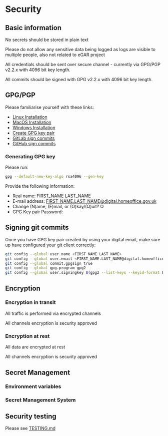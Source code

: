 # Security

## Basic information

No secrets should be stored in plain text

Please do not allow any sensitive data being logged
as logs are visible to multiple people, also not related to eGAR project

All credentials should be sent over secure channel - 
currently via GPG/PGP v2.2.x with 4096 bit key length.

All commits should be signed with GPG v2.2.x with 4096 bit key length.

## GPG/PGP

Please familiarise yourself with these links:

- [Linux Installation](https://nsrc.org/workshops/2014/btnog/raw-attachment/wiki/Track3Agenda/2-1-1.pgp-lab.html#install-gnupg-aka-pgpgpg)
- [MacOS Installation](https://sourceforge.net/p/gpgosx/docu/Home/)
- [Windows Installation](https://help.runbox.com/installing-gpg-on-microsoft-windows/)
- [Create GPG key pair](https://help.github.com/articles/generating-a-new-gpg-key/)
- [GitLab sign commits](https://boats.gitlab.io/blog/post/signing-commits-without-gpg/)
- [GitHub sign commits](https://help.github.com/articles/signing-commits/)

### Generating GPG key

Please run:

```sh
gpg --default-new-key-algo rsa4096 --gen-key
```

Provide the following information:

- Real name: FIRST_NAME LAST_NAME
- E-mail address: FIRST_NAME.LAST_NAME@digital.homeoffice.gov.uk
- Change (N)ame, (E)mail, or (O)kay/(Q)uit? O
- GPG Key pair Password: <your secret password>

## Signing git commits

Once you have GPG key pair created by using your digital email, make sure up have configured your git client correctly:

```sh
git config --global user.name <FIRST_NAME LAST_NAME>
git config --global user.email <FIRST_NAME.LAST_NAME@digital.homeoffice.gov.uk>
git config --global commit.gpgsign true
git config --global gpg.program gpg2
git config --global user.signingkey $(gpg2 --list-keys --keyid-format LONG <FIRST_NAME.LAST_NAME@digital.homeoffice.gov.uk> |head -1 |awk '{print $2}' |tail -c 17)
```

## Encryption

### Encryption in transit

All traffic is performed via encrypted channels

All channels encryption is security approved

### Encryption at rest

All data are encrypted at rest

All channels encryption is security approved

## Secret Management

### Environment variables

### Secret Management System

## Security testing

Please see [TESTING.md](./TESTING.md)
